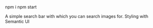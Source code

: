 npm i
npm start

A simple search bar with which you can search images for.
Styling with Semantic UI
